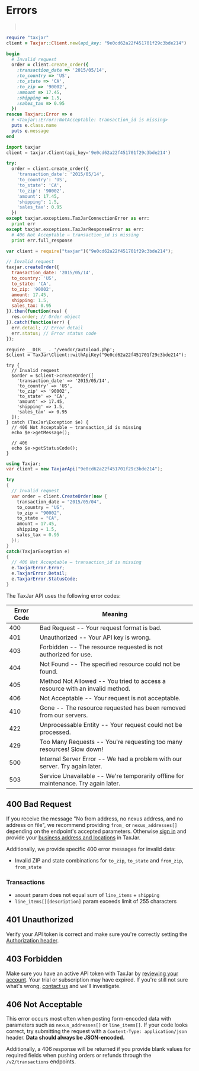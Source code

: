 # Errors

> &nbsp;

```ruby
require "taxjar"
client = Taxjar::Client.new(api_key: "9e0cd62a22f451701f29c3bde214")

begin
  # Invalid request
  order = client.create_order({
    :transaction_date => '2015/05/14',
    :to_country => 'US',
    :to_state => 'CA',
    :to_zip => '90002',
    :amount => 17.45,
    :shipping => 1.5,
    :sales_tax => 0.95
  })
rescue Taxjar::Error => e
  # <Taxjar::Error::NotAcceptable: transaction_id is missing>
  puts e.class.name
  puts e.message
end
```

```python
import taxjar
client = taxjar.Client(api_key='9e0cd62a22f451701f29c3bde214')

try:
  order = client.create_order({
    'transaction_date': '2015/05/14',
    'to_country': 'US',
    'to_state': 'CA',
    'to_zip': '90002',
    'amount': 17.45,
    'shipping': 1.5,
    'sales_tax': 0.95
  })
except taxjar.exceptions.TaxJarConnectionError as err:
  print err
except taxjar.exceptions.TaxJarResponseError as err:
  # 406 Not Acceptable – transaction_id is missing
  print err.full_response
```

```javascript
var client = require("taxjar")("9e0cd62a22f451701f29c3bde214");

// Invalid request
taxjar.createOrder({
  transaction_date: '2015/05/14',
  to_country: 'US',
  to_state: 'CA',
  to_zip: '90002',
  amount: 17.45,
  shipping: 1.5,
  sales_tax: 0.95
}).then(function(res) {
  res.order; // Order object
}).catch(function(err) {
  err.detail; // Error detail
  err.status; // Error status code
});
```

```php?start_inline=1
require __DIR__ . '/vendor/autoload.php';
$client = TaxJar\Client::withApiKey("9e0cd62a22f451701f29c3bde214");

try {
  // Invalid request
  $order = $client->createOrder([
    'transaction_date' => '2015/05/14',
    'to_country' => 'US',
    'to_zip' => '90002',
    'to_state' => 'CA',
    'amount' => 17.45,
    'shipping' => 1.5,
    'sales_tax' => 0.95
  ]);
} catch (TaxJar\Exception $e) {
  // 406 Not Acceptable – transaction_id is missing
  echo $e->getMessage();

  // 406
  echo $e->getStatusCode();
}
```

```csharp
using Taxjar;
var client = new TaxjarApi("9e0cd62a22f451701f29c3bde214");

try
{
  // Invalid request
  var order = client.CreateOrder(new {
    transaction_date = "2015/05/04",
    to_country = "US",
    to_zip = "90002",
    to_state = "CA",
    amount = 17.45,
    shipping = 1.5,
    sales_tax = 0.95
  });
}
catch(TaxjarException e)
{
  // 406 Not Acceptable – transaction_id is missing
  e.TaxjarError.Error;
  e.TaxjarError.Detail;
  e.TaxjarError.StatusCode;
}
```

The TaxJar API uses the following error codes:

Error Code | Meaning
---------- | -------
400 | Bad Request -- Your request format is bad.
401 | Unauthorized -- Your API key is wrong.
403 | Forbidden -- The resource requested is not authorized for use.
404 | Not Found -- The specified resource could not be found.
405 | Method Not Allowed -- You tried to access a resource with an invalid method.
406 | Not Acceptable -- Your request is not acceptable.
410 | Gone -- The resource requested has been removed from our servers.
422 | Unprocessable Entity -- Your request could not be processed.
429 | Too Many Requests -- You're requesting too many resources! Slow down!
500 | Internal Server Error -- We had a problem with our server. Try again later.
503 | Service Unavailable -- We're temporarily offline for maintenance. Try again later.

## 400 Bad Request

If you receive the message "No from address, no nexus address, and no address on file", we recommend providing `from_` or `nexus_addresses[]` depending on the endpoint's accepted parameters. Otherwise [sign in](https://app.taxjar.com/sign_in) and provide your [business address and locations](https://app.taxjar.com/account) in TaxJar.

Additionally, we provide specific 400 error messages for invalid data:

- Invalid ZIP and state combinations for `to_zip`, `to_state` and `from_zip`, `from_state`

### Transactions

- `amount` param does not equal sum of `line_items` + `shipping`
- `line_items[][description]` param exceeds limit of 255 characters

## 401 Unauthorized

Verify your API token is correct and make sure you're correctly setting the [Authorization header](#authentication).

## 403 Forbidden

Make sure you have an active API token with TaxJar by [reviewing your account](https://app.taxjar.com/account). Your trial or subscription may have expired. If you're still not sure what's wrong, [contact us](https://www.taxjar.com/contact) and we'll investigate.

## 406 Not Acceptable

This error occurs most often when posting form-encoded data with parameters such as `nexus_addresses[]` or `line_items[]`. If your code looks correct, try submitting the request with a `Content-Type: application/json` header. **Data should always be JSON-encoded.**

Additionally, a 406 response will be returned if you provide blank values for required fields when pushing orders or refunds through the `/v2/transactions` endpoints.
